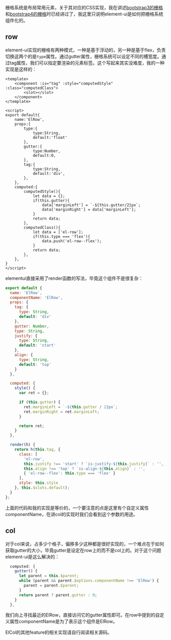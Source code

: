 栅格系统是布局常用元素，关于其对应的CSS实现，我在讲述[bootstrap3的栅格](https://github.com/jiangshanmeta/jiangshanmeta.github.io/issues/4)和[bootstrap4的栅格](https://github.com/jiangshanmeta/jiangshanmeta.github.io/issues/16)时已经讲过了，我这里只说明element-ui是如何把栅格系统组件化的。

## row

element-ui实现的栅格有两种模式，一种是基于浮动的，另一种是基于flex，负责切换这两个的是```type```属性。通过gutter属性，栅格系统可以设定不同的槽宽度。通过tag属性，我们可以指定要渲染的元素标签。这个写起来其实没难度，我的一种实现是这样的：

```vue
<template>
    <component :is="tag" :style="computedStyle" :class="computedClass">
        <slot></slot>
    </component>
</template>

<script>
export default{
    name:'ElRow',
    props:{
        type:{
            type:String,
            default:'float'
        },
        gutter:{
            type:Number,
            default:0,
        },
        tag:{
            type:String,
            default:'div',
        },
    },
    computed:{
        computedStyle(){
            let data = {};
            if(this.gutter){
                data['marginLeft'] = `-${this.gutter/2}px`;
                data['marginRight'] = data['marginLeft'];
            }
            return data;
        },
        computedClass(){
            let data = ['el-row'];
            if(this.type === 'flex'){
                data.push('el-row--flex');
            }
            return data;
        },
    },
}
</script>
```

elementui直接采用了render函数的写法，毕竟这个组件不是很复杂：

```javascript
export default {
  name: 'ElRow',
  componentName: 'ElRow',
  props: {
    tag: {
      type: String,
      default: 'div'
    },
    gutter: Number,
    type: String,
    justify: {
      type: String,
      default: 'start'
    },
    align: {
      type: String,
      default: 'top'
    }
  },

  computed: {
    style() {
      var ret = {};

      if (this.gutter) {
        ret.marginLeft = `-${this.gutter / 2}px`;
        ret.marginRight = ret.marginLeft;
      }

      return ret;
    }
  },

  render(h) {
    return h(this.tag, {
      class: [
        'el-row',
        this.justify !== 'start' ? `is-justify-${this.justify}` : '',
        this.align !== 'top' ? `is-align-${this.align}` : '',
        { 'el-row--flex': this.type === 'flex' }
      ],
      style: this.style
    }, this.$slots.default);
  }
};
```

上面的代码和我的实现是等价的，一个要注意的点是这里有个自定义属性componentName，在讲col的实现时我们会看到这个参数的用途。

## col

对于col来说，占多少个格子，偏移多少这种都是很好实现的，一个难点在于如何获取gutter的大小，毕竟gutter是设定在row上的而不是col上的。对于这个问题element-ui是这么解决的：

```javascript
  computed: {
    gutter() {
      let parent = this.$parent;
      while (parent && parent.$options.componentName !== 'ElRow') {
        parent = parent.$parent;
      }
      return parent ? parent.gutter : 0;
    }
  },
```

我们向上寻找最近的ElRow，直接访问它的gutter属性即可。在row中提到的自定义属性componentName是为了表示这个组件是ElRow。

ElCol的其他feature的相关实现请自行阅读相关源码。